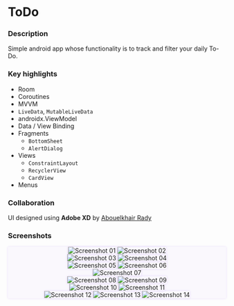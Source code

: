 # ToDo

###  Description

Simple android app whose functionality is to track and filter your daily To-Do.


### Key highlights


- Room
- Coroutines
- MVVM
- `LiveData`, `MutableLiveData`
- androidx.ViewModel
- Data / View Binding
- Fragments
    - `BottomSheet`
    - `AlertDialog`
- Views
    - `ConstraintLayout`
    - `RecyclerView`
    - `CardView`
- Menus


### Collaboration

UI designed using **Adobe XD** by [Abouelkhair Rady](https://www.behance.net/Abou-Elkhair)


### Screenshots

<div style='text-align: center; background: #6200EE05; box-shadow: 0 0 5px #60E2'>
    <img alt='Screenshot 01' style='max-height: 575px; box-shadow: 0 0 5px #60E2' src='screenshots/1.jpg'/>
    <img alt='Screenshot 02' style='max-height: 575px; box-shadow: 0 0 5px #60E2' src='screenshots/2.jpg'/>
    <br/>
    <img alt='Screenshot 03' style='max-height: 575px; box-shadow: 0 0 5px #60E2' src='screenshots/3.jpg'/>
    <img alt='Screenshot 04' style='max-height: 575px; box-shadow: 0 0 5px #60E2' src='screenshots/4.jpg'/>
    <br/>
    <img alt='Screenshot 05' style='max-height: 575px; box-shadow: 0 0 5px #60E2' src='screenshots/5.jpg'/>
    <img alt='Screenshot 06' style='max-height: 575px; box-shadow: 0 0 5px #60E2' src='screenshots/6.jpg'/>
    <br/>
    <img alt='Screenshot 07' style='max-height: 575px; box-shadow: 0 0 5px #60E2' src='screenshots/7.jpg'/>
    <br/>
    <img alt='Screenshot 08' style='max-height: 575px; box-shadow: 0 0 5px #60E2' src='screenshots/8.jpg'/>
    <img alt='Screenshot 09' style='max-height: 575px; box-shadow: 0 0 5px #60E2' src='screenshots/9.jpg'/>
    <br/>
    <img alt='Screenshot 10' style='max-height: 575px; box-shadow: 0 0 5px #60E2' src='screenshots/10.jpg'/>
    <img alt='Screenshot 11' style='max-height: 575px; box-shadow: 0 0 5px #60E2' src='screenshots/11.jpg'/>
    <br/>
    <img alt='Screenshot 12' style='max-height: 575px; box-shadow: 0 0 5px #60E2' src='screenshots/12.jpg'/>
    <img alt='Screenshot 13' style='max-height: 575px; box-shadow: 0 0 5px #60E2' src='screenshots/13.jpg'/>
    <img alt='Screenshot 14' style='max-height: 575px; box-shadow: 0 0 5px #60E2' src='screenshots/14.jpg'/>
</div>
